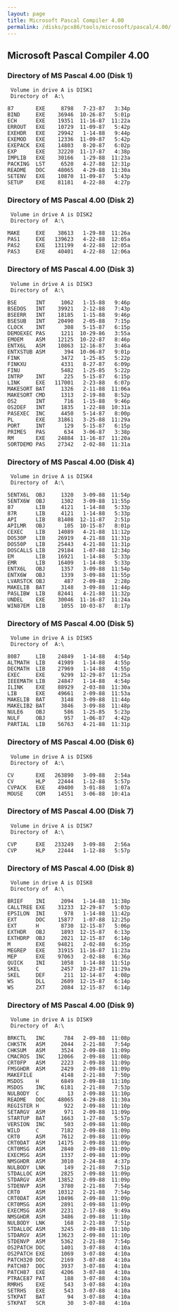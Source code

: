 ```yaml
---
layout: page
title: Microsoft Pascal Compiler 4.00
permalink: /disks/pcx86/tools/microsoft/pascal/4.00/
---
```


Microsoft Pascal Compiler 4.00
------------------------------

### Directory of MS Pascal 4.00 (Disk 1)

	 Volume in drive A is DISK1
	 Directory of  A:\
	
	87       EXE     8798   7-23-87   3:34p
	BIND     EXE    36946  10-26-87   5:01p
	ECH      EXE    19351  11-16-87  11:22a
	ERROUT   EXE    10729  11-09-87   5:42p
	EXEHDR   EXE    29942   1-14-88   9:44p
	EXEMOD   EXE    12336  11-09-87   5:42p
	EXEPACK  EXE    14803   8-20-87   6:02p
	EXP      EXE    32220  11-17-87   4:38p
	IMPLIB   EXE    30166   1-29-88  11:23a
	PACKING  LST     6520   4-27-88  12:31p
	README   DOC    48065   4-29-88  11:30a
	SETENV   EXE    10870  11-09-87   5:43p
	SETUP    EXE    81181   4-22-88   4:27p

### Directory of MS Pascal 4.00 (Disk 2)

	 Volume in drive A is DISK2
	 Directory of  A:\
	
	MAKE     EXE    38613   1-29-88  11:26a
	PAS1     EXE   139623   4-22-88  12:05a
	PAS2     EXE   131199   4-22-88  12:05a
	PAS3     EXE    40401   4-22-88  12:06a

### Directory of MS Pascal 4.00 (Disk 3)

	 Volume in drive A is DISK3
	 Directory of  A:\
	
	BSE      INT     1062   1-15-88   9:46p
	BSEDOS   INT    39921   2-12-88   7:43p
	BSEERR   INT    18185   1-15-88   9:46p
	BSESUB   INT    20490   2-05-88   7:15p
	CLOCK    INT      308   5-15-87   6:15p
	DEMOEXEC PAS     1211  10-29-86   3:55a
	EMOEM    ASM    12125  10-22-87   8:46p
	ENTX6L   ASM    10863  12-16-87   3:46a
	ENTXSTUB ASM      394  10-06-87   9:01p
	FINK             3472   1-25-85   5:22p
	FINKXU           4331   8-27-87   6:09p
	FINU             5482   1-25-85   5:22p
	INTRP    INT      225   5-15-87   6:15p
	LINK     EXE   117001   2-23-88   6:07p
	MAKESORT BAT     1326   2-11-88  11:06a
	MAKESORT CMD     1313   2-19-88   8:52p
	OS2      INT      716   1-15-88   9:46p
	OS2DEF   INT     1835   1-22-88  10:31a
	PASEXEC  INC     4450   5-14-87   8:00p
	PL       EXE    31861   3-25-88  11:29a
	PORT     INT      129   5-15-87   6:15p
	PRIMES   PAS      634   3-06-87   3:38p
	RM       EXE    24884  11-16-87  11:20a
	SORTDEMO PAS    27342   2-02-88  11:31a

### Directory of MS Pascal 4.00 (Disk 4)

	 Volume in drive A is DISK4
	 Directory of  A:\
	
	5ENTX6L  OBJ     1320   3-09-88  11:54p
	5ENTX6W  OBJ     1302   3-09-88  11:55p
	87       LIB     4121   1-14-88   5:33p
	87R      LIB     4121   1-14-88   5:33p
	API      LIB    81408  12-11-87   2:51p
	APILMR   OBJ      105  10-15-87   8:01p
	CEXEC    LIB    14089   4-21-88  11:12p
	DOS30P   LIB    26919   4-21-88  11:31p
	DOS50P   LIB    25443   4-21-88  11:31p
	DOSCALLS LIB    29184   1-07-88  12:34p
	EM       LIB    16921   1-14-88   5:33p
	EMR      LIB    16409   1-14-88   5:33p
	ENTX6L   OBJ     1357   3-09-88  11:54p
	ENTX6W   OBJ     1339   3-09-88  11:55p
	LVARSTCK OBJ      487   2-09-88   2:28p
	MAKELIB  BAT     3148   3-09-88  11:44p
	PASLIBW  LIB    82441   4-21-88  11:32p
	UNDEL    EXE    30046  11-16-87  11:24a
	WIN87EM  LIB     1055  10-03-87   8:17p

### Directory of MS Pascal 4.00 (Disk 5)

	 Volume in drive A is DISK5
	 Directory of  A:\
	
	8087     LIB    24849   1-14-88   4:54p
	ALTMATH  LIB    41989   1-14-88   4:55p
	DECMATH  LIB    27969   1-14-88   4:55p
	EXEC     EXE     9299  12-29-87  11:25a
	IEEEMATH LIB    24847   1-14-88   4:54p
	ILINK    EXE    88929   2-03-88  11:30a
	LIB      EXE    49661   2-09-88  11:53a
	MAKELIB  BAT     3148   3-09-88  11:44p
	MAKELIB2 BAT     3846   3-09-88  11:48p
	NULE6    OBJ      586   1-25-85   5:23p
	NULF     OBJ      957   1-06-87   4:42p
	PARTIAL  LIB    56763   4-21-88  11:31p

### Directory of MS Pascal 4.00 (Disk 6)

	 Volume in drive A is DISK6
	 Directory of  A:\
	
	CV       EXE   263890   3-09-88   2:54a
	CV       HLP    22444   1-12-88   5:57p
	CVPACK   EXE    49400   3-01-88   1:07a
	MOUSE    COM    14551   3-06-88  10:41a

### Directory of MS Pascal 4.00 (Disk 7)

	 Volume in drive A is DISK7
	 Directory of  A:\
	
	CVP      EXE   233249   3-09-88   2:56a
	CVP      HLP    22444   1-12-88   5:57p

### Directory of MS Pascal 4.00 (Disk 8)

	 Volume in drive A is DISK8
	 Directory of  A:\
	
	BRIEF    INI     2094   1-14-88  11:38p
	CALLTREE EXE    31233  12-29-87   5:03p
	EPSILON  INI      978   1-14-88  11:42p
	EXT      DOC    15877   1-07-88  12:25p
	EXT      H       8730  12-15-87   5:06p
	EXTHDR   OBJ     1893  12-15-87   6:13p
	EXTHDRP  OBJ     2021  12-15-87   6:14p
	M        EXE    94821   2-02-88   6:35p
	MEGREP   EXE    31915  11-16-87  11:23a
	MEP      EXE    97063   2-02-88   6:36p
	QUICK    INI     1058   1-14-88  11:51p
	SKEL     C       2457  10-23-87  11:29a
	SKEL     DEF      211  12-14-87   4:08p
	WS       DLL     2609  12-15-87   6:14p
	WS       ZXT     2084  12-15-87   6:14p

### Directory of MS Pascal 4.00 (Disk 9)

	 Volume in drive A is DISK9
	 Directory of  A:\
	
	BRKCTL   INC      784   2-09-88  11:08p
	CHKSTK   ASM     2044   2-21-88   7:54p
	CHKSUM   ASM     3524   2-09-88  11:09p
	CMACROS  INC    12066   2-09-88  11:08p
	CRT0FP   ASM     2223   2-09-88  11:09p
	FMSGHDR  ASM     2429   2-09-88  11:09p
	MAKEFILE         4148   2-21-88   7:50p
	MSDOS    H       6849   2-09-88  11:10p
	MSDOS    INC     6181   2-21-88   7:53p
	NULBODY  C         13   2-09-88  11:10p
	README   DOC    48065   4-29-88  11:30a
	REGISTER H        922   2-09-88  11:10p
	SETARGV  ASM      971   2-09-88  11:09p
	STARTUP  BAT     1663   1-27-88   5:57p
	VERSION  INC      503   2-09-88  11:08p
	WILD     C       7182   2-09-88  11:09p
	CRT0     ASM     7612   2-09-88  11:09p
	CRT0DAT  ASM    14175   2-09-88  11:09p
	CRT0MSG  ASM     2840   2-09-88  11:09p
	EXECMSG  ASM     1337   2-09-88  11:09p
	NMSGHDR  ASM     3010   2-24-88   4:37p
	NULBODY  LNK      149   2-21-88   7:51p
	STDALLOC ASM     2825   2-09-88  11:09p
	STDARGV  ASM    13852   2-09-88  11:09p
	STDENVP  ASM     3780   2-21-88   7:54p
	CRT0     ASM    10312   2-21-88   7:54p
	CRT0DAT  ASM    10496   2-09-88  11:09p
	CRT0MSG  ASM     2891   2-09-88  11:09p
	EXECMSG  ASM     2231   2-17-88   9:49a
	NMSGHDR  ASM     3486   2-09-88  11:10p
	NULBODY  LNK      168   2-21-88   7:51p
	STDALLOC ASM     3245   2-09-88  11:10p
	STDARGV  ASM    13623   2-09-88  11:10p
	STDENVP  ASM     5362   2-21-88   7:54p
	OS2PATCH DOC     1401   3-07-88   4:10a
	OS2PATCH EXE     1069   3-07-88   4:10a
	PATCH320 DOC     2169   3-07-88   4:10a
	PATCH87  DOC     3937   3-07-88   4:10a
	PATCH87  EXE     4206   3-07-88   4:10a
	PTRACE87 PAT      188   3-07-88   4:10a
	RMRHS    EXE      543   3-07-88   4:10a
	SETRHS   EXE      543   3-07-88   4:10a
	STKPAT   BAT       94   3-07-88   4:10a
	STKPAT   SCR       30   3-07-88   4:10a
